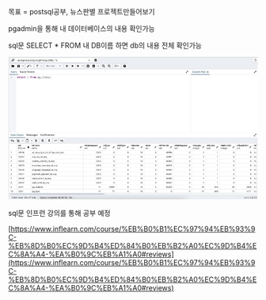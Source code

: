 목표 = postsql공부, 뉴스판별 프로젝트만들어보기

pgadmin을 통해 내 데이터베이스의 내용 확인가능

sql문 SELECT * FROM 내 DB이름 하면 db의 내용 전체 확인가능

![](/docs/lib/media/1.png)

sql문 인프런 강의를 통해 공부 예정

[https://www.inflearn.com/course/%EB%B0%B1%EC%97%94%EB%93%9C-%EB%8D%B0%EC%9D%B4%ED%84%B0%EB%B2%A0%EC%9D%B4%EC%8A%A4-%EA%B0%9C%EB%A1%A0#reviews](https://www.inflearn.com/course/%EB%B0%B1%EC%97%94%EB%93%9C-%EB%8D%B0%EC%9D%B4%ED%84%B0%EB%B2%A0%EC%9D%B4%EC%8A%A4-%EA%B0%9C%EB%A1%A0#reviews)